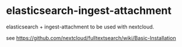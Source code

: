 # elasticsearch-ingest-attachment

elasticsearch + ingest-attachment to be used with nextcloud.

see <https://github.com/nextcloud/fulltextsearch/wiki/Basic-Installation>
